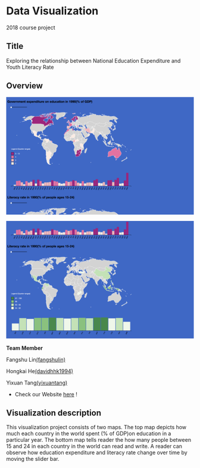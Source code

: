 # Data Visualization 

2018 course project 

## Title
Exploring the relationship between National Education Expenditure and Youth Literacy Rate

## Overview

![Alt text](ScreenShot_1.png)

![Alt text](ScreenShot_2.png)

__Team Member__

 Fangshu Lin[(fangshulin)](https://github.com/fangshulin)

Hongkai He[(davidhhk1994)](https://github.com/davidhhk1994)

 Yixuan Tang[(yixuantang)](https://github.com/yixuantang)


* Check our Website [here](http://vis2018g16.pythonanywhere.com) !


## Visualization description
This visualization project consists of two maps. The top map depicts how much each country in the world spent (% of GDP)on education in a particular year. The bottom map tells reader the how many people between 15 and 24 in each country in the world can read and write. A reader can observe how education expenditure and literacy rate change over time by moving the slider bar.
